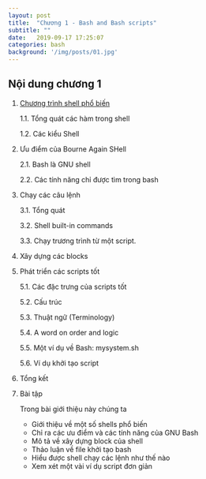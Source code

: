 ```yaml
---
layout: post
title:  "Chương 1 - Bash and Bash scripts"
subtitle: ""
date:   2019-09-17 17:25:07
categories: bash
background: '/img/posts/01.jpg'
---
```


## Nội dung chương 1

1. [Chương trình shell phổ biến](https://toilamit.com)

    1.1. Tổng quát các hàm trong shell

    1.2. Các kiểu Shell
2. Ưu điểm của Bourne Again SHell

    2.1. Bash là GNU shell

    2.2. Các tính năng chỉ được tìm trong bash

3. Chạy các câu lệnh

    3.1. Tổng quát

    3.2. Shell built-in commands

    3.3. Chạy trương trình từ một script.

4. Xây dựng các blocks

5. Phát triển các scripts tốt

    5.1. Các đặc trưng của scripts tốt

    5.2. Cấu trúc

    5.3. Thuật ngữ (Terminology)

    5.4. A word on order and logic

    5.5. Một ví dụ về Bash: mysystem.sh

    5.6. Ví dụ khởi tạo script

6. Tổng kết

7. Bài tập

    Trong bài giới thiệu này chúng ta

    - Giới thiệu về một số shells phổ biến
    - Chỉ ra các ưu điểm và các tính năng của GNU Bash
    - Mô tả về xây dựng block của shell
    - Thảo luận về file khởi tạo bash
    - Hiểu được shell chạy các lệnh như thế nào
    - Xem xét một vài ví dụ script đơn giản
